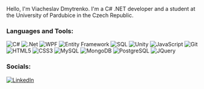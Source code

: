 
Hello, I'm Viacheslav Dmytrenko. I'm a C# .NET developer and a student at the University of Pardubice in the Czech Republic.

### Languages and Tools:

![C#](https://img.shields.io/badge/C%23-purple?logo=C%23)
![.Net](https://img.shields.io/badge/Framework-purple?&logo=.net&logoColor=white)
![WPF](https://img.shields.io/badge/WPF-white)
![Entity Framework](https://img.shields.io/badge/Entity%20Framework-purple?logoColor=Entity%20Framework)
![SQL](https://img.shields.io/badge/SQL-blue)
![Unity](https://img.shields.io/badge/Unity-black?logo=Unity&logoColor=white)
![JavaScript](https://img.shields.io/badge/JavaScript-black?logo=JavaScript&logoColor=yellow)
![Git](https://img.shields.io/badge/GIT-white?logo=Git&logoColor=red)
![HTML5](https://img.shields.io/badge/HTML5-white?logo=HTML5)
![CSS3](https://img.shields.io/badge/CSS3-blue?logo=CSS3)
![MySQL](https://img.shields.io/badge/MySQL-white?logo=MySQL)
![MongoDB](https://img.shields.io/badge/MongoDB-4EA94B?&logo=mongodb&logoColor=white)
![PostgreSQL](https://img.shields.io/badge/PostgreSQL-316192?logo=postgresql&logoColor=white)
![JQuery](https://img.shields.io/badge/JQuery-blue?logo=JQuery)

### Socials:
[![LinkedIn](https://img.shields.io/badge/LinkedIn-black?style=for-the-badge&logo=linkedin&logoColor=blue)](https://www.linkedin.com/in/viacheslav-dmytrenko-226369203/)

